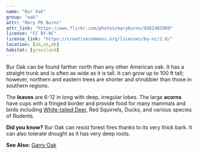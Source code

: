 ```yaml
---
name: "Bur Oak"
group: "oak"
attr: "Mary PK Burns"
attr_link: "https://www.flickr.com/photos/maryburns/4581485909"
license: "CC BY-NC"
license_link: "https://creativecommons.org/licenses/by-nc/2.0/"
location: [ab,sk,mb]
habitat: [grassland]
---
```

Bur Oak can be found farther north than any other American oak. It has a straight trunk and is often as wide as it is tall. It can grow up to 100 ft tall; however, northern and eastern trees are shorter and shrubbier than those in southern regions.

The **leaves** are 6-12 in long with deep, irregular lobes. The large **acorns** have cups with a fringed border and provide food for many mammals and birds including [White-tailed Deer](/animals/whtdeer/), Red Squirrels, Ducks, and various species of Rodents.

**Did you know?** Bur Oak can resist forest fires thanks to its very thick bark. It can also tolerate drought as it has very deep roots.

<!-- generated, do not edit -->
**See Also:**
[Garry Oak](/trees/garry/)
